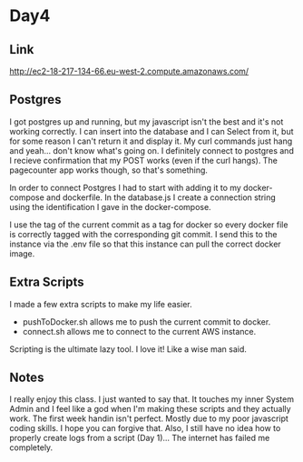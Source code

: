 # Day4

## Link
http://ec2-18-217-134-66.eu-west-2.compute.amazonaws.com/

## Postgres
I got postgres up and running, but my javascript isn't the best and it's not working correctly. I can insert into the database and I can Select from it, but for some reason I can't return it and display it. My curl commands just hang and yeah... don't know what's going on.
I definitely connect to postgres and I recieve confirmation that my POST works (even if the curl hangs).
The pagecounter app works though, so that's something.

In order to connect Postgres I had to start with adding it to my docker-compose and dockerfile. 
In the database.js I create a connection string using the identification I gave in the docker-compose.

I use the tag of the current commit as a tag for docker so every docker file is correctly tagged with the corresponding git commit. I send this to the instance via the .env file so that this instance can pull the correct docker image. 

## Extra Scripts
I made a few extra scripts to make my life easier.
- pushToDocker.sh allows me to push the current commit to docker.
- connect.sh allows me to connect to the current AWS instance.

Scripting is the ultimate lazy tool. I love it! 
Like a wise man said. 

## Notes
I really enjoy this class. I just wanted to say that. 
It touches my inner System Admin and I feel like a god when I'm making these scripts and they actually work.
The first week handin isn't perfect. Mostly due to my poor javascript coding skills. I hope you can forgive that.
Also, I still have no idea how to properly create logs from a script (Day 1)... The internet has failed me completely.

